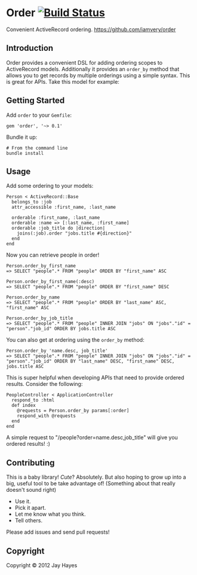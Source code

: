 # Order [![Build Status](https://secure.travis-ci.org/iamvery/order.png?branch=master)](https://travis-ci.org/iamvery/order)
Convenient ActiveRecord ordering.
https://github.com/iamvery/order

## Introduction

Order provides a convenient DSL for adding ordering scopes to ActiveRecord
models. Additionally it provides an `order_by` method that allows you to 
get records by multiple orderings using a simple syntax. This is great for
APIs. Take this model for example:

## Getting Started

Add `order` to your `Gemfile`:

    gem 'order', '~> 0.1'

Bundle it up:

    # From the command line
    bundle install

## Usage

Add some ordering to your models:

    Person < ActiveRecord::Base
      belongs_to :job
      attr_accessible :first_name, :last_name

      orderable :first_name, :last_name
      orderable :name => [:last_name, :first_name]
      orderable :job_title do |direction|
        joins(:job).order "jobs.title #{direction}"
      end
    end

Now you can retrieve people in order!

    Person.order_by_first_name
    => SELECT "people".* FROM "people" ORDER BY "first_name" ASC

    Person.order_by_first_name(:desc)
    => SELECT "people".* FROM "people" ORDER BY "first_name" DESC

    Person.order_by_name
    => SELECT "people".* FROM "people" ORDER BY "last_name" ASC, "first_name" ASC

    Person.order_by_job_title
    => SELECT "people".* FROM "people" INNER JOIN "jobs" ON "jobs"."id" = "person"."job_id" ORDER BY jobs.title ASC

You can also get at ordering using the `order_by` method:

    Person.order_by 'name.desc, job_title'
    => SELECT "people".* FROM "people" INNER JOIN "jobs" ON "jobs"."id" = "person"."job_id" ORDER BY "last_name" DESC, "first_name" DESC, jobs.title ASC

This is super helpful when developing APIs that need to provide ordered
results. Consider the following:

    PeopleController < ApplicationController
      respond_to :html
      def index
        @requests = Person.order_by params[:order]
        respond_with @requests
      end
    end

A simple request to "/people?order=name.desc,job_title" will give you ordered results! :)

## Contributing

This is a baby library! _Cute_? Absolutely. But also hoping to grow up into a
big, useful tool to be take advantage of! (Something about that really
doesn't sound right)

* Use it.
* Pick it apart.
* Let me know what you think.
* Tell others.

Please add issues and send pull requests!

## Copyright

Copyright © 2012 Jay Hayes

